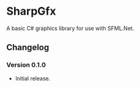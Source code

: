 ﻿# SharpGfx
A basic C# graphics library for use with SFML.Net.

## Changelog
### Version 0.1.0
- Initial release.
